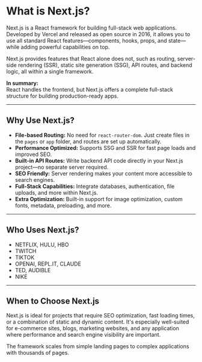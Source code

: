 # What is Next.js?

Next.js is a React framework for building full-stack web applications. Developed by Vercel and released as open source in 2016, it allows you to use all standard React features—components, hooks, props, and state—while adding powerful capabilities on top.

Next.js provides features that React alone does not, such as routing, server-side rendering (SSR), static site generation (SSG), API routes, and backend logic, all within a single framework.

**In summary:**  
React handles the frontend, but Next.js offers a complete full-stack structure for building production-ready apps.

---

## Why Use Next.js?

- **File-based Routing:** No need for `react-router-dom`. Just create files in the `pages` or `app` folder, and routes are set up automatically.
- **Performance Optimized:** Supports SSG and SSR for fast page loads and improved SEO.
- **Built-in API Routes:** Write backend API code directly in your Next.js project—no separate server required.
- **SEO Friendly:** Server rendering makes your content more accessible to search engines.
- **Full-Stack Capabilities:** Integrate databases, authentication, file uploads, and more within Next.js.
- **Extra Optimization:** Built-in support for image optimization, custom fonts, metadata, preloading, and more.

---

## Who Uses Next.js?

- NETFLIX, HULU, HBO
- TWITCH
- TIKTOK
- OPENAI, REPL.IT, CLAUDE
- TED, AUDIBLE
- NIKE

---

## When to Choose Next.js

Next.js is ideal for projects that require SEO optimization, fast loading times, or a combination of static and dynamic content. It's especially well-suited for e-commerce sites, blogs, marketing websites, and any application where performance and search engine visibility are important.

The framework scales from simple landing pages to complex applications with thousands of pages.
